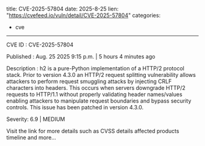  
title: CVE-2025-57804
date: 2025-8-25
lien: "https://cvefeed.io/vuln/detail/CVE-2025-57804"
categories:
  - cve
---

CVE ID : CVE-2025-57804

Published :  Aug. 25
2025
9:15 p.m. | 5 hours
4 minutes ago

Description : h2 is a pure-Python implementation of a HTTP/2 protocol stack. Prior to version 4.3.0
an HTTP/2 request splitting vulnerability allows attackers to perform request smuggling attacks by injecting CRLF characters into headers. This occurs when servers downgrade HTTP/2 requests to HTTP/1.1 without properly validating header names/values
enabling attackers to manipulate request boundaries and bypass security controls. This issue has been patched in version 4.3.0.

Severity: 6.9 | MEDIUM

Visit the link for more details
such as CVSS details
affected products
timeline
and more...
